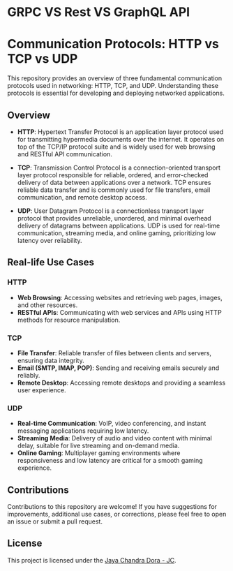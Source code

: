 # GRPC VS Rest VS GraphQL API 

# Communication Protocols: HTTP vs TCP vs UDP

This repository provides an overview of three fundamental communication protocols used in networking: HTTP, TCP, and UDP. Understanding these protocols is essential for developing and deploying networked applications.

## Overview

- **HTTP**: Hypertext Transfer Protocol is an application layer protocol used for transmitting hypermedia documents over the internet. It operates on top of the TCP/IP protocol suite and is widely used for web browsing and RESTful API communication.

- **TCP**: Transmission Control Protocol is a connection-oriented transport layer protocol responsible for reliable, ordered, and error-checked delivery of data between applications over a network. TCP ensures reliable data transfer and is commonly used for file transfers, email communication, and remote desktop access.

- **UDP**: User Datagram Protocol is a connectionless transport layer protocol that provides unreliable, unordered, and minimal overhead delivery of datagrams between applications. UDP is used for real-time communication, streaming media, and online gaming, prioritizing low latency over reliability.

## Real-life Use Cases

### HTTP

- **Web Browsing**: Accessing websites and retrieving web pages, images, and other resources.
- **RESTful APIs**: Communicating with web services and APIs using HTTP methods for resource manipulation.

### TCP

- **File Transfer**: Reliable transfer of files between clients and servers, ensuring data integrity.
- **Email (SMTP, IMAP, POP)**: Sending and receiving emails securely and reliably.
- **Remote Desktop**: Accessing remote desktops and providing a seamless user experience.

### UDP

- **Real-time Communication**: VoIP, video conferencing, and instant messaging applications requiring low latency.
- **Streaming Media**: Delivery of audio and video content with minimal delay, suitable for live streaming and on-demand media.
- **Online Gaming**: Multiplayer gaming environments where responsiveness and low latency are critical for a smooth gaming experience.

## Contributions

Contributions to this repository are welcome! If you have suggestions for improvements, additional use cases, or corrections, please feel free to open an issue or submit a pull request.

## License

This project is licensed under the [Jaya Chandra Dora - JC](LICENSE).
